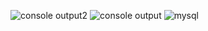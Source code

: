 ![console output2](https://github.com/Arunjith123/miniproject/assets/137084369/90839aef-2c29-4b9f-a18d-9612746c69f7)
![console output](https://github.com/Arunjith123/miniproject/assets/137084369/cebb1b22-f412-4073-ab28-e53d32380e58)
![mysql](https://github.com/Arunjith123/miniproject/assets/137084369/16ba6643-1752-4a4b-a8ff-0fab730668ee)
